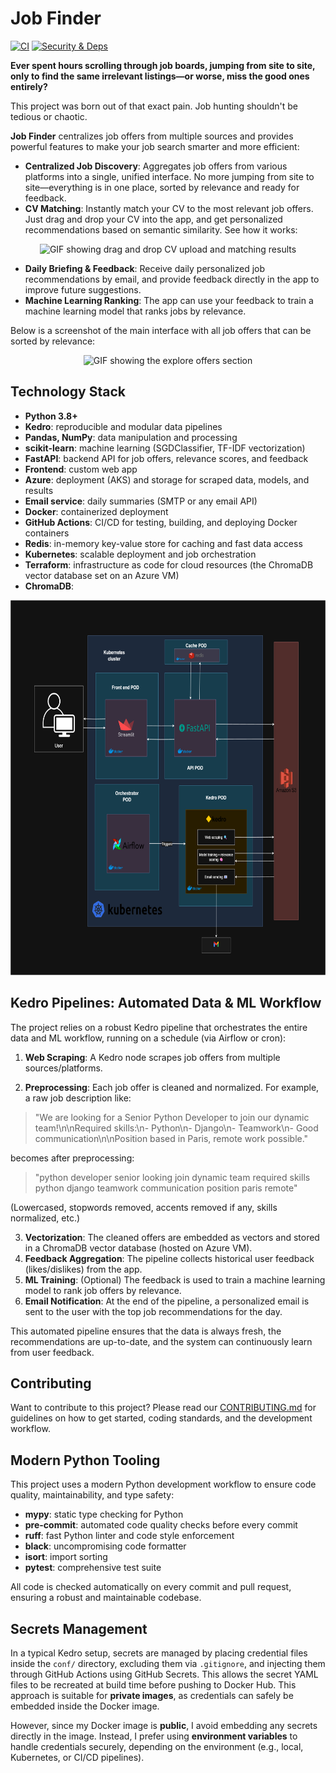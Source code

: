 # Job Finder

[![CI](https://github.com/armandmasseaugit/job_finder/actions/workflows/ci.yml/badge.svg)](https://github.com/armandmasseaugit/job_finder/actions/workflows/ci.yml)
[![Security & Deps](https://github.com/armandmasseaugit/job_finder/actions/workflows/security-deps.yml/badge.svg)](https://github.com/armandmasseaugit/job_finder/actions/workflows/security-deps.yml)

**Ever spent hours scrolling through job boards, jumping from site to site, only to find the same irrelevant listings—or worse, miss the good ones entirely?**

This project was born out of that exact pain. Job hunting shouldn't be tedious or chaotic.

**Job Finder** centralizes job offers from multiple sources and provides powerful features to make your job search smarter and more efficient:

- **Centralized Job Discovery**: Aggregates job offers from various platforms into a single, unified interface. No more jumping from site to site—everything is in one place, sorted by relevance and ready for feedback.
- **CV Matching**: Instantly match your CV to the most relevant job offers. Just drag and drop your CV into the app, and get personalized recommendations based on semantic similarity. See how it works:

<div align="center">
  <img src="docs/source/demo-drag-drop.gif"
       alt="GIF showing drag and drop CV upload and matching results"
       height="400"/>
</div>

- **Daily Briefing & Feedback**: Receive daily personalized job recommendations by email, and provide feedback directly in the app to improve future suggestions.
- **Machine Learning Ranking**: The app can use your feedback to train a machine learning model that ranks jobs by relevance.

Below is a screenshot of the main interface with all job offers that can be sorted by relevance:

<div align="center">
  <img src="docs/source/demo-job-offers.gif"
       alt="GIF showing the explore offers section"
       height="400"/>
</div>



## Technology Stack

- **Python 3.8+**
- **Kedro**: reproducible and modular data pipelines
- **Pandas, NumPy**: data manipulation and processing
- **scikit-learn**: machine learning (SGDClassifier, TF-IDF vectorization)
- **FastAPI**: backend API for job offers, relevance scores, and feedback
- **Frontend**: custom web app
- **Azure**: deployment (AKS) and storage for scraped data, models, and results
- **Email service**: daily summaries (SMTP or any email API)
- **Docker**: containerized deployment
- **GitHub Actions**: CI/CD for testing, building, and deploying Docker containers
- **Redis**: in-memory key-value store for caching and fast data access
- **Kubernetes**: scalable deployment and job orchestration
- **Terraform**: infrastructure as code for cloud resources (the ChromaDB vector database set on an Azure VM)
- **ChromaDB**:


<div align="center">
  <img src="docs/source/architecture.png" alt="Architecture Diagram" height="600"/>
</div>


## Kedro Pipelines: Automated Data & ML Workflow

The project relies on a robust Kedro pipeline that orchestrates the entire data and ML workflow, running on a schedule (via Airflow or cron):

1. **Web Scraping**: A Kedro node scrapes job offers from multiple sources/platforms.

2. **Preprocessing**: Each job offer is cleaned and normalized. For example, a raw job description like:

  > "We are looking for a Senior Python Developer to join our dynamic team!\n\nRequired skills:\n- Python\n- Django\n- Teamwork\n- Good communication\n\nPosition based in Paris, remote work possible."

  becomes after preprocessing:

  > "python developer senior looking join dynamic team required skills python django teamwork communication position paris remote"

  (Lowercased, stopwords removed, accents removed if any, skills normalized, etc.)

3. **Vectorization**: The cleaned offers are embedded as vectors and stored in a ChromaDB vector database (hosted on Azure VM).
4. **Feedback Aggregation**: The pipeline collects historical user feedback (likes/dislikes) from the app.
5. **ML Training**: (Optional) The feedback is used to train a machine learning model to rank job offers by relevance.
6. **Email Notification**: At the end of the pipeline, a personalized email is sent to the user with the top job recommendations for the day.

This automated pipeline ensures that the data is always fresh, the recommendations are up-to-date, and the system can continuously learn from user feedback.

## Contributing

Want to contribute to this project? Please read our [CONTRIBUTING.md](CONTRIBUTING.md) for guidelines on how to get started, coding standards, and the development workflow.



## Modern Python Tooling

This project uses a modern Python development workflow to ensure code quality, maintainability, and type safety:

- **mypy**: static type checking for Python
- **pre-commit**: automated code quality checks before every commit
- **ruff**: fast Python linter and code style enforcement
- **black**: uncompromising code formatter
- **isort**: import sorting
- **pytest**: comprehensive test suite

All code is checked automatically on every commit and pull request, ensuring a robust and maintainable codebase.


## Secrets Management

In a typical Kedro setup, secrets are managed by placing credential files inside the `conf/`
directory, excluding them via `.gitignore`, and injecting them through GitHub Actions using
GitHub Secrets. This allows the secret YAML files to be recreated at build time before pushing
to Docker Hub. This approach is suitable for **private images**, as credentials can safely be embedded
inside the Docker image.

However, since my Docker image is **public**, I avoid embedding any secrets directly in the image.
Instead, I prefer using **environment variables** to handle credentials securely, depending on the
environment (e.g., local, Kubernetes, or CI/CD pipelines).
